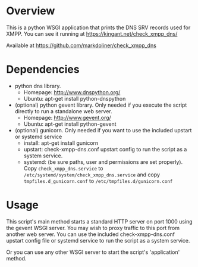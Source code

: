 Overview
========
This is a python WSGI application that prints the DNS SRV records used
for XMPP. You can see it running at https://kingant.net/check_xmpp_dns/

Available at https://github.com/markdoliner/check_xmpp_dns


Dependencies
============
* python dns library.
  * Homepage: http://www.dnspython.org/
  * Ubuntu: apt-get install python-dnspython
* (optional) python gevent library. Only needed if you execute the
  script directly to run a standalone web server.
  * Homepage: http://www.gevent.org/
  * Ubuntu: apt-get install python-gevent
* (optional) gunicorn. Only needed if you want to use the included upstart or systemd service
  * install: apt-get install gunicorn
  * upstart: check-xmpp-dns.conf upstart config to run the script as a system service.
  * systemd: (be sure paths, user and permissions are set properly). \
    Copy `check_xmpp_dns.service` to `/etc/systemd/system/check_xmpp_dns.service`
    and copy `tmpfiles.d_gunicorn.conf` to `/etc/tmpfiles.d/gunicorn.conf`

Usage
=====
This script's main method starts a standard HTTP server on port 1000 using
the gevent WSGI server. You may wish to proxy traffic to this port from
another web server. You can use the included check-xmpp-dns.conf upstart
config file or systemd service to run the script as a system service.

Or you can use any other WSGI server to start the script's 'application'
method.
